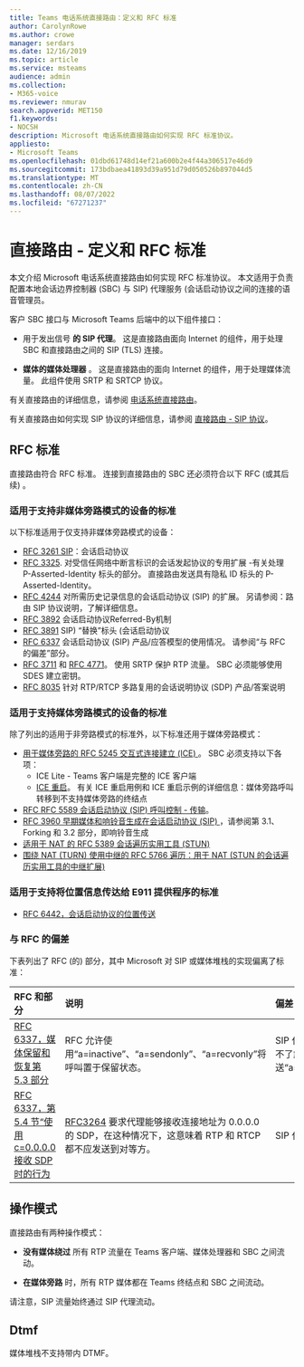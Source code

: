 ```yaml
---
title: Teams 电话系统直接路由：定义和 RFC 标准
author: CarolynRowe
ms.author: crowe
manager: serdars
ms.date: 12/16/2019
ms.topic: article
ms.service: msteams
audience: admin
ms.collection:
- M365-voice
ms.reviewer: nmurav
search.appverid: MET150
f1.keywords:
- NOCSH
description: Microsoft 电话系统直接路由如何实现 RFC 标准协议。
appliesto:
- Microsoft Teams
ms.openlocfilehash: 01dbd61748d14ef21a600b2e4f44a306517e46d9
ms.sourcegitcommit: 173bdbaea41893d39a951d79d050526b897044d5
ms.translationtype: MT
ms.contentlocale: zh-CN
ms.lasthandoff: 08/07/2022
ms.locfileid: "67271237"
---
```

# <a name="direct-routing---definitions-and-rfc-standards"></a>直接路由 - 定义和 RFC 标准

本文介绍 Microsoft 电话系统直接路由如何实现 RFC 标准协议。 本文适用于负责配置本地会话边界控制器 (SBC) 与 SIP) 代理服务 (会话启动协议之间的连接的语音管理员。

客户 SBC 接口与 Microsoft Teams 后端中的以下组件接口： 

- 用于发出信号 **的 SIP 代理**。 这是直接路由面向 Internet 的组件，用于处理 SBC 和直接路由之间的 SIP (TLS) 连接。

- **媒体的媒体处理器** 。 这是直接路由的面向 Internet 的组件，用于处理媒体流量。 此组件使用 SRTP 和 SRTCP 协议。


有关直接路由的详细信息，请参阅 [电话系统直接路由](direct-routing-landing-page.md)。

有关直接路由如何实现 SIP 协议的详细信息，请参阅 [直接路由 - SIP 协议](direct-routing-protocols-sip.md)。

## <a name="rfc-standards"></a>RFC 标准

直接路由符合 RFC 标准。  连接到直接路由的 SBC 还必须符合以下 RFC (或其后续) 。 

### <a name="standards-applicable-to-devices-that-support-non-media-bypass-mode"></a>适用于支持非媒体旁路模式的设备的标准 

以下标准适用于仅支持非媒体旁路模式的设备：

- [RFC 3261 SIP](https://tools.ietf.org/html/rfc3261)：会话启动协议
- [RFC 3325](https://www.ietf.org/rfc/rfc3325). 对受信任网络中断言标识的会话发起协议的专用扩展 -有关处理 P-Asserted-Identity 标头的部分。 直接路由发送具有隐私 ID 标头的 P-Asserted-Identity。 
- [RFC 4244](https://www.ietf.org/rfc/rfc4244.txt) 对所需历史记录信息的会话启动协议 (SIP) 的扩展。 另请参阅：路由 SIP 协议说明，了解详细信息。
- [RFC 3892](https://www.ietf.org/rfc/rfc3892.txt) 会话启动协议Referred-By机制
- [RFC 3891](https://www.ietf.org/rfc/rfc3891.txt) SIP) “替换”标头 (会话启动协议 
- [RFC 6337](https://tools.ietf.org/html/rfc6337) 会话启动协议 (SIP) 产品/应答模型的使用情况。
  请参阅“与 RFC 的偏差”部分。
- [RFC 3711](https://tools.ietf.org/html/rfc3711) 和 [RFC 4771](https://tools.ietf.org/html/rfc4771)。 使用 SRTP 保护 RTP 流量。 SBC 必须能够使用 SDES 建立密钥。 
- [RFC 8035](https://www.ietf.org/rfc/rfc8035.txt) 针对 RTP/RTCP 多路复用的会话说明协议 (SDP) 产品/答案说明

### <a name="standards-applicable-to-devices-that-support-media-bypass-mode"></a>适用于支持媒体旁路模式的设备的标准

除了列出的适用于非旁路模式的标准外，以下标准还用于媒体旁路模式：

- [用于媒体旁路的 RFC 5245 交互式连接建立 (ICE) ](https://tools.ietf.org/html/rfc5245)。  SBC 必须支持以下各项：
  - ICE Lite - Teams 客户端是完整的 ICE 客户端
  - [ICE 重启](https://tools.ietf.org/html/rfc5245#section-9.1.1.1)。 有关 ICE 重启用例和 ICE 重启示例的详细信息：媒体旁路呼叫转移到不支持媒体旁路的终结点   
- [RFC RFC 5589 会话启动协议 (SIP) 呼叫控制 - 传输](https://tools.ietf.org/html/rfc5589)。 
- [RFC 3960 早期媒体和响铃音生成在会话启动协议 (SIP) ](https://tools.ietf.org/html/rfc3960)，请参阅第 3.1、Forking 和 3.2 部分，即响铃音生成 
- [适用于 NAT 的 RFC 5389 会话遍历实用工具 (STUN) ](https://tools.ietf.org/html/rfc5389)
- [围绕 NAT (TURN) 使用中继的 RFC 5766 遍历：用于 NAT (STUN 的会话遍历实用工具的中继扩展) ](https://tools.ietf.org/html/rfc5766)

### <a name="standards-applicable-to-support-conveying-location-information-to-e911-providers"></a>适用于支持将位置信息传达给 E911 提供程序的标准

- [RFC 6442，会话启动协议的位置传送](https://tools.ietf.org/html/rfc6442)

### <a name="deviations-from-the-rfcs"></a>与 RFC 的偏差

下表列出了 RFC (的) 部分，其中 Microsoft 对 SIP 或媒体堆栈的实现偏离了标准：

| RFC 和部分 | 说明 | 偏差 |
| :---------------------  |:---------------------- |:-----------------------|
| [RFC 6337，媒体保留和恢复第 5.3 部分](https://tools.ietf.org/html/rfc6337#section-5.3) | RFC 允许使用“a=inactive”、“a=sendonly”、“a=recvonly”将呼叫置于保留状态。 |SIP 代理仅支持“a=非活动”，并且不了解 SBC 是否发送“a=sendonly”或“a=recvonly”。
| [RFC 6337，第 5.4 节“使用 c=0.0.0.0 接收 SDP 时的行为](https://tools.ietf.org/html/rfc6337#section-5.4) | [RFC3264](https://tools.ietf.org/html/rfc3264) 要求代理能够接收连接地址为 0.0.0.0 的 SDP，在这种情况下，这意味着 RTP 和 RTCP 都不应发送到对等方。 | SIP 代理不支持此选项。 |

## <a name="operational-modes"></a>操作模式

直接路由有两种操作模式：

- **没有媒体绕过** 所有 RTP 流量在 Teams 客户端、媒体处理器和 SBC 之间流动。  

- **在媒体旁路** 时，所有 RTP 媒体都在 Teams 终结点和 SBC 之间流动。 

请注意，SIP 流量始终通过 SIP 代理流动。 

## <a name="dtmf"></a>Dtmf
媒体堆栈不支持带内 DTMF。
